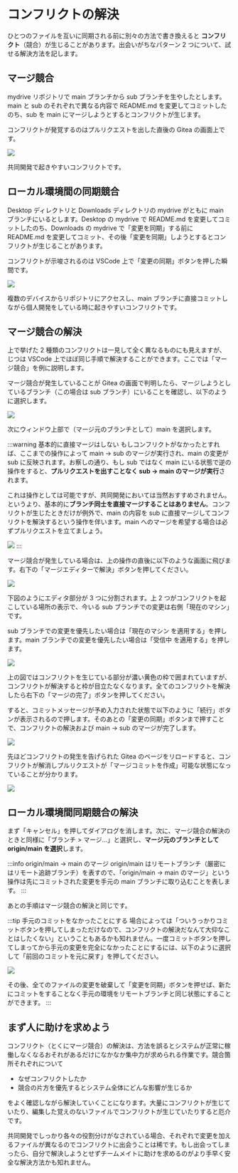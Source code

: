 # コンフリクトの解決

ひとつのファイルを互いに同期される前に別々の方法で書き換えると **コンフリクト**（競合）が生じることがあります。出会いがちなパターン 2 つについて、試せる解決方法を記します。

## マージ競合

mydrive リポジトリで main ブランチから sub ブランチを生やしたとします。main と sub のそれぞれで異なる内容で README.md を変更してコミットしたのち、sub を main にマージしようとするとコンフリクトが生じます。

コンフリクトが発覚するのはプルリクエストを出した直後の Gitea の画面上です。

![](https://md.trap.jp/uploads/upload_f031d226198efdc4199c58f6bb6ae89b.png)

共同開発で起きやすいコンフリクトです。

## ローカル環境間の同期競合

Desktop ディレクトリと Downloads ディレクトリの mydrive がともに main ブランチにいるとします。Desktop の mydrive で README.md を変更してコミットしたのち、Downloads の mydrive で「変更を同期」する前に README.md を変更してコミット、その後「変更を同期」しようとするとコンフリクトが生じることがあります。

コンフリクトが示唆されるのは VSCode 上で「変更の同期」ボタンを押した瞬間です。

![](https://md.trap.jp/uploads/upload_813056da854bdcdec8d46d44a4eae254.png)

複数のデバイスからリポジトリにアクセスし、main ブランチに直接コミットしながら個人開発をしている時に起きやすいコンフリクトです。

## マージ競合の解決

上で挙げた 2 種類のコンフリクトは一見して全く異なるものにも見えますが、じつは VSCode 上でほぼ同じ手順で解決することができます。ここでは「マージ競合」を例に説明します。

マージ競合が発生していることが Gitea の画面で判明したら、マージしようとしているブランチ（この場合は sub ブランチ）にいることを確認し、以下のように選択します。

![](https://md.trap.jp/uploads/upload_44c9575beccfbbe302310bcd06be67e7.png)

次にウィンドウ上部で（マージ元のブランチとして）main を選択します。

:::warning 基本的に直接マージはしない
もしコンフリクトがなかったとすれば、ここまでの操作によって main → sub のマージが実行され、main の変更が sub に反映されます。お察しの通り、もし sub ではなく main にいる状態で逆の操作をすると、**プルリクエストを出すことなく sub → main のマージが実行**されます。

これは操作としては可能ですが、共同開発においては当然おすすめされません。というより、基本的に**ブランチ同士を直接マージすることはありません**。コンフリクトが生じたときだけが例外で、main の内容を sub に直接マージしてコンフリクトを解決するという操作を伴います。main へのマージを希望する場合は必ずプルリクエストを立てましょう。

![](https://md.trap.jp/uploads/upload_7fe8280cf8e483dec18e0c6f476f1a9b.png)
:::

マージ競合が発生している場合は、上の操作の直後に以下のような画面に飛びます。右下の「マージエディターで解決」ボタンを押してください。

![](https://md.trap.jp/uploads/upload_aee5b36d6370b5d7c8f4d46ff076119e.png)

下図のようにエディタ部分が 3 つに分割されます。上 2 つがコンフリクトを起こしている場所の表示で、今いる sub ブランチでの変更は右側「現在のマシン」です。

sub ブランチでの変更を優先したい場合は「現在のマシン を適用する」を押します。main ブランチでの変更を優先したい場合は「受信中 を適用する」を押します。

![](https://md.trap.jp/uploads/upload_f89835e91315d0f9da2da2dc6178b515.png)

上の図ではコンフリクトを生じている部分が濃い黄色の枠で囲まれていますが、コンフリクトが解決すると枠が目立たなくなります。全てのコンフリクトを解決したら右下の「マージの完了」ボタンを押してください。

すると、コミットメッセージが予め入力された状態で以下のように「続行」ボタンが表示されるので押します。そのあとの「変更の同期」ボタンまで押すことで、コンフリクトの解決および main → sub のマージが完了します。

![](https://md.trap.jp/uploads/upload_4401cf0a67b3ae818726a7c490a3208b.png)

先ほどコンフリクトの発生を告げられた Gitea のページをリロードすると、コンフリクトが解消しプルリクエストが「マージコミットを作成」可能な状態になっていることが分かります。

![](https://md.trap.jp/uploads/upload_29484fdddbddb8d94fab5ae668d0ec10.png)

## ローカル環境間同期競合の解決

まず「キャンセル」を押してダイアログを消します。次に、マージ競合の解決のときと同様に「ブランチ > マージ…」と選択し、**マージ元のブランチとして origin/main を選択**します。

:::info origin/main → main のマージ
origin/main はリモートブランチ（厳密にはリモート追跡ブランチ）を表すので、「origin/main → main のマージ」という操作は先にコミットされた変更を手元の main ブランチに取り込むことを表します。
:::

あとの手順はマージ競合の解決と同じです。

:::tip 手元のコミットをなかったことにする
場合によっては「ついうっかりコミットボタンを押してしまっただけなので、コンフリクトの解決だなんて大仰なことはしたくない」ということもあるかも知れません。一度コミットボタンを押してしまってから手元の変更を完全になかったことにするには、以下のように選択して「前回のコミットを元に戻す」を押してください。

![](https://md.trap.jp/uploads/upload_089611b84af93aa3599452e3cf2a7e2d.png)

その後、全てのファイルの変更を破棄して「変更を同期」ボタンを押せば、新たにコミットをすることなく手元の環境をリモートブランチと同じ状態にすることができます。
:::

## まず人に助けを求めよう

コンフリクト（とくにマージ競合）の解決は、方法を誤るとシステムが正常に稼働しなくなるおそれがあるだけになかなか集中力が求められる作業です。競合箇所それぞれについて

- なぜコンフリクトしたか
- 競合の片方を優先するとシステム全体にどんな影響が生じるか

をよく確認しながら解決していくことになります。大量にコンフリクトが生じていたり、編集した覚えのないファイルでコンフリクトが生じていたりすると厄介です。

共同開発でしっかり各々の役割分けがなされている場合、それぞれで変更を加えるファイルが異なるのでコンフリクトに出会うことは稀です。もし出会ってしまったら、自分で解決しようとせずチームメイトに助けを求めるのがより手早く安全な解決方法かも知れません。